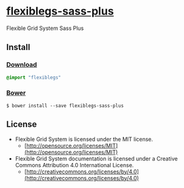 # [flexiblegs-sass-plus](http://flexible.gs)

Flexible Grid System Sass Plus

## Install

### [Download](https://raw.githubusercontent.com/flexiblegs/flexiblegs-sass-plus/master/flexiblegs.sass)
```sass
@import "flexiblegs"
```

### [Bower](http://bower.io)
```
$ bower install --save flexiblegs-sass-plus
```

## License
- Flexible Grid System is licensed under the MIT license.
  - [http://opensource.org/licenses/MIT](http://opensource.org/licenses/MIT)
- Flexible Grid System documentation is licensed under a Creative Commons Attribution 4.0 International License.
  - [http://creativecommons.org/licenses/by/4.0](http://creativecommons.org/licenses/by/4.0)
